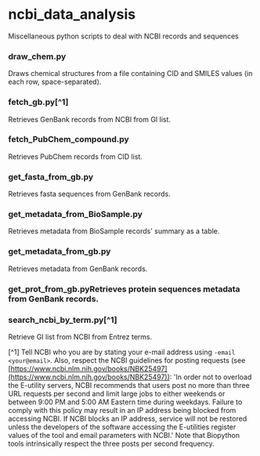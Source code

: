 # ncbi_data_analysis
Miscellaneous python scripts to deal with NCBI records and sequences

### draw_chem.py
Draws chemical structures from a file containing CID and SMILES values (in each row, space-separated).

### fetch_gb.py[^1]
Retrieves GenBank records from NCBI from GI list.

### fetch_PubChem_compound.py
Retrieves PubChem records from CID list.

### get_fasta_from_gb.py
Retrieves fasta sequences from GenBank records.

### get_metadata_from_BioSample.py
Retrieves metadata from BioSample records' summary as a table.

### get_metadata_from_gb.py
Retrieves metadata from GenBank records.

### get_prot_from_gb.pyRetrieves protein sequences metadata from GenBank records.

### search_ncbi_by_term.py[^1]
Retrieve GI list from NCBI from Entrez terms.

[^1] Tell NCBI who you are by stating your e-mail address using `-email <your@email>`. Also, respect the NCBI guidelines for posting requests (see [https://www.ncbi.nlm.nih.gov/books/NBK25497](https://www.ncbi.nlm.nih.gov/books/NBK25497)): 'In order not to overload the E-utility servers, NCBI recommends that users post no more than three URL requests per second and limit large jobs to either weekends or between 9:00 PM and 5:00 AM Eastern time during weekdays. Failure to comply with this policy  may result in an IP address being blocked from accessing NCBI. If NCBI blocks an IP address, service will not be restored unless the developers of the software accessing the E-utilities register values of the tool and email parameters with NCBI.' Note that Biopython tools intrinsically respect the three posts per second frequency.
